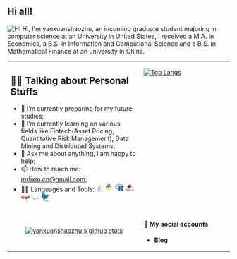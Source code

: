 ## Hi all!

<img height="25" src='https://qpluspicture.oss-cn-beijing.aliyuncs.com/6LjjQA/Hi.gif' alt='Hi' width="24"/> Hi, I'm yanxuanshaozhu, an incoming graduate student majoring in computer science at an University in United States, I received a M.A. in Economics, a B.S. in Information and Computional Science and a B.S. in Mathematical Finance at an university in China.
<p></p>

<table align="center">
<tr>
<td valign="top" width="60%">

## 🏋️‍♀️ <b>Talking about Personal Stuffs</b>
<!-- recent_releases starts -->

- 🔭 I’m currently preparing for my future studies;
- 🌱 I’m currently learning on various fields like Fintech(Asset Pricing, Quantitative Risk Management), Data Mining and Distributed Systems; 
- 💬 Ask me about anything, I am happy to help;
- 📫 How to reach me: mrlixm.cn@gmail.com;
- 🏊‍♂️ Languages and Tools: 
<code><img height="15" src="https://raw.githubusercontent.com/github/explore/80688e429a7d4ef2fca1e82350fe8e3517d3494d/topics/java/java.png"></code>
<code><img height="20" src="https://raw.githubusercontent.com/github/explore/80688e429a7d4ef2fca1e82350fe8e3517d3494d/topics/python/python.png"></code>
<code><img height="20" src="https://raw.githubusercontent.com/github/explore/80688e429a7d4ef2fca1e82350fe8e3517d3494d/topics/r/r.png"></code>
<code><img height="20" src="https://raw.githubusercontent.com/github/explore/80688e429a7d4ef2fca1e82350fe8e3517d3494d/topics/matlab/matlab.png"></code>
<code><img height="20" src="https://raw.githubusercontent.com/github/explore/80688e429a7d4ef2fca1e82350fe8e3517d3494d/topics/git/git.png"></code>
<code><img height="20" src="https://raw.githubusercontent.com/github/explore/80688e429a7d4ef2fca1e82350fe8e3517d3494d/topics/mysql/mysql.png"></code>
<code><img height="20" src="https://raw.githubusercontent.com/github/explore/80688e429a7d4ef2fca1e82350fe8e3517d3494d/topics/latex/latex.png"></code>
<!-- recent_releases ends -->
</td>
<td valign="top" width="40%">

[![Top Langs](https://github-readme-stats.vercel.app/api/top-langs/?username=yanxuanshaozhu)](https://github.com/yanxuanshaozhu/github-readme-stats)
</td>
</tr>
<tr>
<td>
<p align="center"><a href="https://github.com/yanxuanshaozhu"><img src="https://github-readme-stats.vercel.app/api?username=yanxuanshaozhu&hide_border=true&show_icons=true&theme=gruvbox" alt="yanxuanshaozhu's github stats"></a></p>

</td>
<td>

#### 🤗 My social accounts
- <strong><a href="https://yanxuanshaozhu.github.io">Blog</a></strong>


</td>
</tr>

</table>

